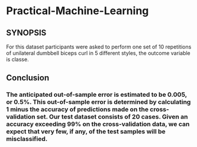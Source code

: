 # Practical-Machine-Learning
<h2>SYNOPSIS</h2> 
For this dataset participants were asked to perform one set of 10 repetitions of unilateral dumbbell biceps curl in 5 different styles, the outcome variable is classe.
<h2>Conclusion</h2>
<h3>The anticipated out-of-sample error is estimated to be 0.005, or 0.5%. This out-of-sample error is determined by calculating 1 minus the accuracy of predictions made on the cross-validation set. Our test dataset consists of 20 cases. Given an accuracy exceeding 99% on the cross-validation data, we can expect that very few, if any, of the test samples will be misclassified.</p>
</div>
</div>
</body>